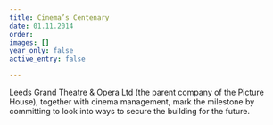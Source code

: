 ```yaml
---
title: Cinema’s Centenary
date: 01.11.2014
order: 
images: []
year_only: false
active_entry: false

---
```

Leeds Grand Theatre & Opera Ltd (the parent company of the Picture House), together with cinema management, mark the milestone by committing to look into ways to secure the building for the future.